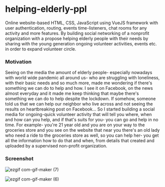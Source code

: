 # helping-elderly-ppl

Online website-based HTML, CSS, JavaScript using VueJS framework with user authentication, routing, events time-listeners, chat rooms for any activity and more features. By building social networking of a nonprofit organization with a propose helping elderly people with their needs by sharing with the young generation ongoing volunteer activities, events etc. in order to expand volunteer circle.

### Motivation
Seeing on the media the amount of elderly people- especially nowadays with world wide pandemic all around us- who are struggling with loneliness, with their basic needs and so much more, made me wondering if there's something we can do to help and how.
I see it on Facebook, on the news almost everyday and it made me keep thinking that maybe there's something we can do to help despite the lockdown. If somehow, someone told us that we can help our neighbor who live across and not seeing the results on heartbreaking post on Facebook…
So I started building a social media for ongoing-quick volunteer activity that will tell you where, when and how can you help, and if that's suits for you- you can go and help in no time.
For example- you're 21 year old and you are on your way to the groceries store and you see on the website that near you there's an old lady who need a ride to the groceries store as well, so you can help her- you get all the information how to do that and when, from details that created and uploaded by a supervised non-profit organization.

### Screenshot

![ezgif com-gif-maker (7)](https://user-images.githubusercontent.com/72604721/102015813-742d0c80-3d66-11eb-8ca4-d6be8e70d185.gif)

![ezgif com-gif-maker (6)](https://user-images.githubusercontent.com/72604721/102015802-624b6980-3d66-11eb-91eb-37c0246f1601.gif)


